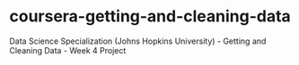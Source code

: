 # coursera-getting-and-cleaning-data
Data Science Specialization (Johns Hopkins University) - Getting and Cleaning Data - Week 4 Project
